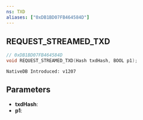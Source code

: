 ```yaml
---
ns: TXD
aliases: ["0xDB1BD07FB464584D"]
---
```

## REQUEST_STREAMED_TXD

```c
// 0xDB1BD07FB464584D
void REQUEST_STREAMED_TXD(Hash txdHash, BOOL p1);
```

```
NativeDB Introduced: v1207
```

## Parameters
* **txdHash**:
* **p1**:
